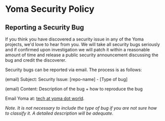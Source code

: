 # Yoma Security Policy

## Reporting a Security Bug

If you think you have discovered a security issue in any of the Yoma projects, we'd love to
hear from you. We will take all security bugs seriously and if confirmed upon investigation we will
patch it within a reasonable amount of time and release a public security announcement discussing the
bug and credit the discoverer.

Security bugs can be reported via email. The process is as follows:

(email) Subject: Security Issue: \[repo-name\] - \[Type of bug\]

(email) Content: Description of the bug + how to reproduce the bug

Email Yoma at: [tech at yoma dot world](mailto:tech@yoma.world).

*Note. It is not necessary to include the type of bug if you are not sure how to classify it.*
*A detailed description will be adequate.*
